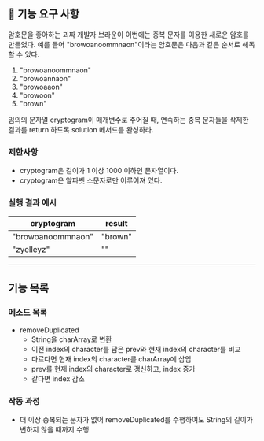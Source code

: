 ## 🚀 기능 요구 사항

암호문을 좋아하는 괴짜 개발자 브라운이 이번에는 중복 문자를 이용한 새로운 암호를 만들었다. 예를 들어 "browoanoommnaon"이라는 암호문은 다음과 같은 순서로 해독할 수 있다.

1. "browoanoommnaon"
2. "browoannaon"
3. "browoaaon"
4. "browoon"
5. "brown"

임의의 문자열 cryptogram이 매개변수로 주어질 때, 연속하는 중복 문자들을 삭제한 결과를 return 하도록 solution 메서드를 완성하라.

### 제한사항

- cryptogram은 길이가 1 이상 1000 이하인 문자열이다.
- cryptogram은 알파벳 소문자로만 이루어져 있다.

### 실행 결과 예시

| cryptogram | result |
| --- | --- |
| "browoanoommnaon" | "brown" |
| "zyelleyz" | "" |

***
## 기능 목록

### 메소드 목록
* removeDuplicated
    * String을 charArray로 변환
    * 이전 index의 character를 담은 prev와 현재 index의 character를 비교
    * 다르다면 현재 index의 character를 charArray에 삽입
    * prev를 현재 index의 character로 갱신하고, index 증가
    * 같다면 index 감소

### 작동 과정
* 더 이상 중복되는 문자가 없어 removeDuplicated를 수행하여도 String의 길이가 변하지 않을 때까지 수행